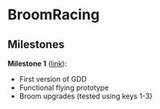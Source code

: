 # BroomRacing

## Milestones

**Milestone 1** ([link](https://github.com/Michelle123211/Brooom/blob/main/Milestones/Milestone1.zip)):
- First version of GDD
- Functional flying prototype
- Broom upgrades (tested using keys 1-3)

